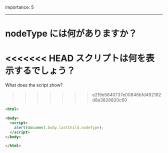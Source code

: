 importance: 5

---

# nodeType には何がありますか？

<<<<<<< HEAD
スクリプトは何を表示するでしょう？
=======
What does the script show?
>>>>>>> e2f9e5840737e00846bfd492192d8a3828820c60

```html
<html>

<body>
  <script>
    alert(document.body.lastChild.nodeType);
  </script>
</body>

</html>
```
